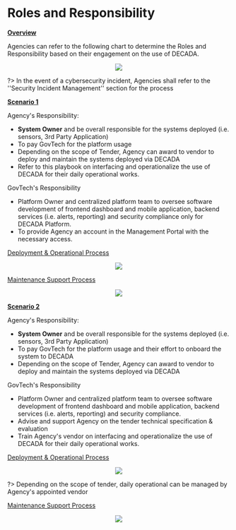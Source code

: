 # Roles and Responsibility

**<u>Overview</u>**

Agencies can refer to the following chart to determine the Roles and Responsibility based on their engagement on the use of DECADA.

<div align=center>
<img src="./images/overview/rrOverview.png"/>
</div>

?> In the event of a cybersecurity incident, Agencies shall refer to the ''Security Incident Management'' section for the process

**<u>Scenario 1</u>**

Agency's Responsibility:

- **System Owner** and be overall responsible for the systems deployed (i.e. sensors, 3rd Party Application)
- To pay GovTech for the platform usage
- Depending on the scope of Tender, Agency can award to vendor to deploy and maintain the systems deployed via DECADA
- Refer to this playbook on interfacing and operationalize the use of DECADA for their daily operational works.

GovTech's Responsibility

- Platform Owner and centralized platform team to oversee software development of frontend dashboard and mobile application, backend services (i.e. alerts, reporting) and security compliance only for DECADA Platform.
- To provide Agency an account in the Management Portal with the necessary access. 

<u>Deployment & Operational Process</u>

<div align=center>
<img src="./images/overview/scenario1DeploymentProcess.png"/>
</div>

<u>Maintenance Support Process</u>

<div align=center>
<img src="./images/overview/scenario1MaintenanceSupport.png"/>
</div>

**<u>Scenario 2</u>**

Agency's Responsibility:

- **System Owner** and be overall responsible for the systems deployed (i.e. sensors, 3rd Party Application)
- To pay GovTech for the platform usage and their effort to onboard the system to DECADA
- Depending on the scope of Tender, Agency can award to vendor to deploy and maintain the systems deployed via DECADA

GovTech's Responsibility

- Platform Owner and centralized platform team to oversee software development of frontend dashboard and mobile application, backend services (i.e. alerts, reporting) and security compliance.
- Advise and support Agency on the tender technical specification & evaluation
- Train Agency's vendor on interfacing and operationalize the use of DECADA for their daily operational works.

<u>Deployment & Operational Process</u>

<div align=center>
<img src="./images/overview/scenario2DeploymentProcess.png"/>
</div>

?> Depending on the scope of tender, daily operational can be managed by Agency's appointed vendor

<u>Maintenance Support Process</u>

<div align=center>
<img src="./images/overview/scenario2MaintenanceSupport.png"/>
</div>